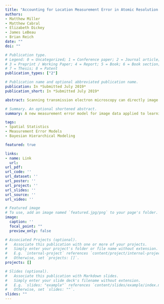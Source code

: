 ```yaml
---
title: "Accounting for Location Measurement Error in Atomic Resolution Images of Crystalline Materials"
authors:
- Matthew Miller
- Matthew Cabral
- Elizabeth Dickey
- James LeBeau
- Brian Reich
date: ""
doi: ""

# Publication type.
# Legend: 0 = Uncategorized; 1 = Conference paper; 2 = Journal article;
# 3 = Preprint / Working Paper; 4 = Report; 5 = Book; 6 = Book section;
# 7 = Thesis; 8 = Patent
publication_types: ["2"]

# Publication name and optional abbreviated publication name.
publication: In *Submitted July 2019*
publication_short: In *Submitted July 2019*

abstract: Scanning transmission electron microscopy can directly image the atomic structure of materials. To resolve this structure, the material must be aligned along a direction such that columns of atoms are projected onto the image. The local relationships between the intensities and distances of these projected atom columns can inform our understanding of structure--property relationships to ultimately further improve the materials. Measurement error in the atom column locations can, however, introduce bias into parameter estimates. Here, we create a spatial Bayesian hierarchical model that treats the locations as parameters to account for measurement error, and lower the computational burden by approximating the likelihood using a non-contiguous block design around the atom columns. We conduct a simulation study and analyze real data to compare our model to standard spatial and non-spatial models. The results show our method corrects the bias in the parameter of interest, drastically improving upon the standard models.

# Summary. An optional shortened abstract.
summary: A new measurement error model for image data applied to learning about atomic-scale material properties.

tags:
- Spatial Statistics
- Measurement Error Models
- Bayesian Hierarchical Modeling

featured: true

links:
- name: Link
  url: 
url_pdf: 
url_code: ''
url_dataset: ''
url_poster: ''
url_project: ''
url_slides: ''
url_source: ''
url_video: ''

# Featured image
# To use, add an image named `featured.jpg/png` to your page's folder. 
image:
  caption: ''
  focal_point: ""
  preview_only: false

# Associated Projects (optional).
#   Associate this publication with one or more of your projects.
#   Simply enter your project's folder or file name without extension.
#   E.g. `internal-project` references `content/project/internal-project/index.md`.
#   Otherwise, set `projects: []`.
projects: []

# Slides (optional).
#   Associate this publication with Markdown slides.
#   Simply enter your slide deck's filename without extension.
#   E.g. `slides: "example"` references `content/slides/example/index.md`.
#   Otherwise, set `slides: ""`.
slides: ""
---
```


